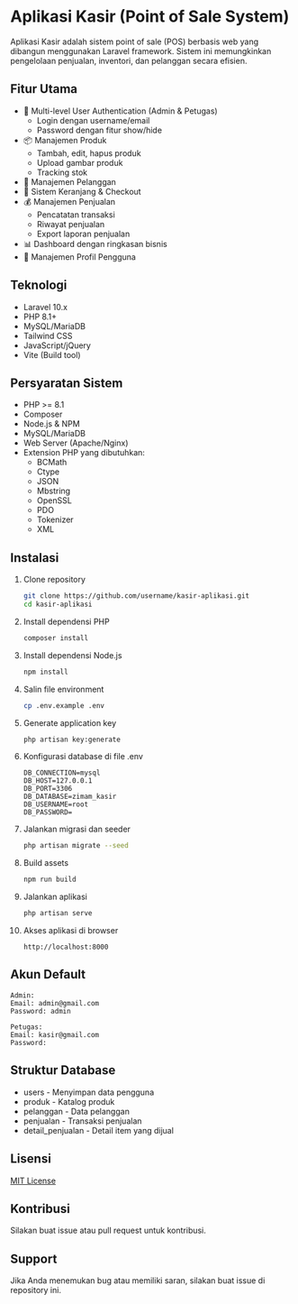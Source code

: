 # Aplikasi Kasir (Point of Sale System)

Aplikasi Kasir adalah sistem point of sale (POS) berbasis web yang dibangun menggunakan Laravel framework. Sistem ini memungkinkan pengelolaan penjualan, inventori, dan pelanggan secara efisien.

## Fitur Utama

- 🔐 Multi-level User Authentication (Admin & Petugas)
  - Login dengan username/email
  - Password dengan fitur show/hide
- 📦 Manajemen Produk
  - Tambah, edit, hapus produk
  - Upload gambar produk
  - Tracking stok
- 👥 Manajemen Pelanggan
- 🛒 Sistem Keranjang & Checkout
- 💰 Manajemen Penjualan
  - Pencatatan transaksi
  - Riwayat penjualan
  - Export laporan penjualan
- 📊 Dashboard dengan ringkasan bisnis
- 👤 Manajemen Profil Pengguna

## Teknologi

- Laravel 10.x
- PHP 8.1+
- MySQL/MariaDB
- Tailwind CSS
- JavaScript/jQuery
- Vite (Build tool)

## Persyaratan Sistem

- PHP >= 8.1
- Composer
- Node.js & NPM
- MySQL/MariaDB
- Web Server (Apache/Nginx)
- Extension PHP yang dibutuhkan:
  - BCMath
  - Ctype
  - JSON
  - Mbstring
  - OpenSSL
  - PDO
  - Tokenizer
  - XML

## Instalasi

1. Clone repository
   ```bash
   git clone https://github.com/username/kasir-aplikasi.git
   cd kasir-aplikasi
   ```

2. Install dependensi PHP
   ```bash
   composer install
   ```

3. Install dependensi Node.js
   ```bash
   npm install
   ```

4. Salin file environment
   ```bash
   cp .env.example .env
   ```

5. Generate application key
   ```bash
   php artisan key:generate
   ```

6. Konfigurasi database di file .env
   ```
   DB_CONNECTION=mysql
   DB_HOST=127.0.0.1
   DB_PORT=3306
   DB_DATABASE=zimam_kasir
   DB_USERNAME=root
   DB_PASSWORD=
   ```

7. Jalankan migrasi dan seeder
   ```bash
   php artisan migrate --seed
   ```

8. Build assets
   ```bash
   npm run build
   ```

9. Jalankan aplikasi
   ```bash
   php artisan serve
   ```

10. Akses aplikasi di browser
    ```
    http://localhost:8000
    ```

## Akun Default

```
Admin:
Email: admin@gmail.com
Password: admin

Petugas:
Email: kasir@gmail.com
Password: 
```

## Struktur Database

- users - Menyimpan data pengguna
- produk - Katalog produk
- pelanggan - Data pelanggan
- penjualan - Transaksi penjualan
- detail_penjualan - Detail item yang dijual

## Lisensi

[MIT License](LICENSE.md)

## Kontribusi

Silakan buat issue atau pull request untuk kontribusi.

## Support

Jika Anda menemukan bug atau memiliki saran, silakan buat issue di repository ini.
